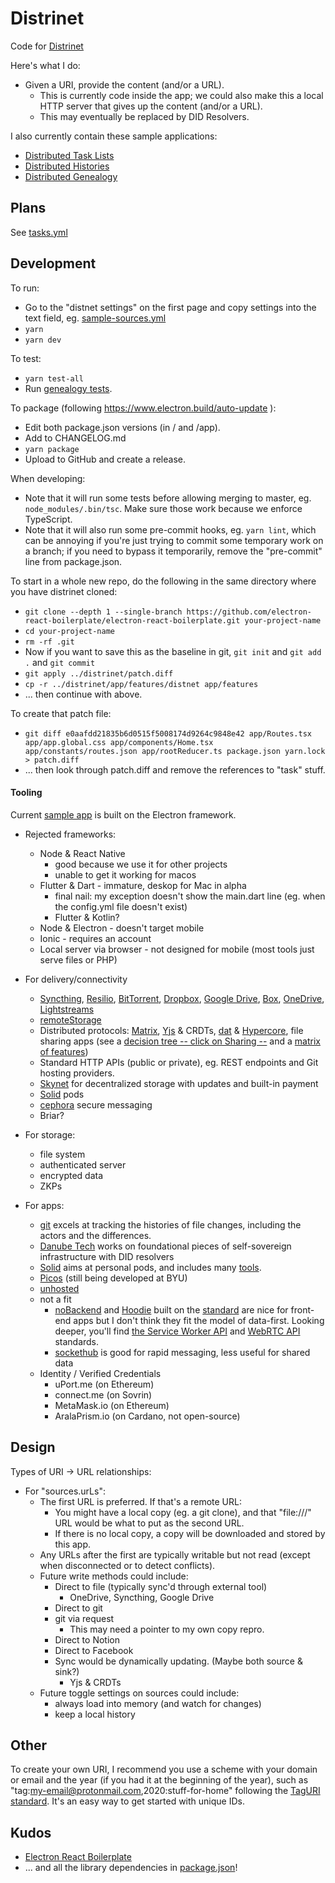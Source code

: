
# Distrinet

Code for [Distrinet](https://trentlarson.gitlab.io/distrinet-doc)

Here's what I do:

- Given a URI, provide the content (and/or a URL).
  - This is currently code inside the app; we could also make this a local HTTP server that gives up the content (and/or a URL).
  - This may eventually be replaced by DID Resolvers.

I also currently contain these sample applications:

- [Distributed Task Lists](app/features/task-lists/README.md)
- [Distributed Histories](app/features/histories/README.md)
- [Distributed Genealogy](app/features/genealogy/README.md)

## Plans

See [tasks.yml](tasks.yml)

## Development

To run:

- Go to the "distnet settings" on the first page and copy settings into the text field, eg. [sample-sources.yml](resources/sample-sources.yml)
- `yarn`
- `yarn dev`

To test:

- `yarn test-all`
- Run [genealogy tests](app/features/genealogy/README.md).

To package (following https://www.electron.build/auto-update ):

- Edit both package.json versions (in / and /app).
- Add to CHANGELOG.md
- `yarn package`
- Upload to GitHub and create a release.

When developing:

- Note that it will run some tests before allowing merging to master, eg. `node_modules/.bin/tsc`. Make sure those work because we enforce TypeScript.
- Note that it will also run some pre-commit hooks, eg. `yarn lint`, which can be annoying if you're just trying to commit some temporary work on a branch; if you need to bypass it temporarily, remove the "pre-commit" line from package.json.

To start in a whole new repo, do the following in the same directory where you have distrinet cloned:

- `git clone --depth 1 --single-branch https://github.com/electron-react-boilerplate/electron-react-boilerplate.git your-project-name`
- `cd your-project-name`
- `rm -rf .git`
- Now if you want to save this as the baseline in git, `git init` and `git add .` and `git commit`
- `git apply ../distrinet/patch.diff`
- `cp -r ../distrinet/app/features/distnet app/features`
- ... then continue with above.

To create that patch file:

- `git diff e0aafdd21835b6d0515f5008174d9264c9848e42 app/Routes.tsx app/app.global.css app/components/Home.tsx app/constants/routes.json app/rootReducer.ts package.json yarn.lock > patch.diff`
- ... then look through patch.diff and remove the references to "task" stuff.

#### Tooling

Current [sample app](https://github.com/trentlarson/distrinet) is built on the Electron framework.

- Rejected frameworks:
  - Node & React Native
    - good because we use it for other projects
    - unable to get it working for macos
  - Flutter & Dart - immature, deskop for Mac in alpha
    - final nail: my exception doesn't show the main.dart line (eg. when the config.yml file doesn't exist)
    - Flutter & Kotlin?
  - Node & Electron - doesn't target mobile
  - Ionic - requires an account
  - Local server via browser - not designed for mobile (most tools just serve files or PHP)

- For delivery/connectivity
  - [Syncthing](syncthing.net), [Resilio](resilio.com), [BitTorrent](bittorrent.com), [Dropbox](dropbox.com), [Google Drive](www.google.com/drive), [Box](box.com), [OneDrive](onedrive.live.com), [Lightstreams](https://docs.lightstreams.network/products/smart-vault/getting-started/share-private-file-p2p)
  - [remoteStorage](https://remotestorage.io/)
  - Distributed protocols: [Matrix](https://matrix.org/), [Yjs](https://github.com/yjs/yjs) & CRDTs, [dat](https://dat.foundation) & [Hypercore](https://hypercore-protocol.org/), file sharing apps (see a [decision tree -- click on Sharing --](http://familyhistories.info/sharing) and a [matrix of features](https://docs.google.com/document/d/1pi-9aM_N_qhAx4veRii-glb9_UR-vWaHC4ZDLUEI0rY/edit))
  - Standard HTTP APIs (public or private), eg. REST endpoints and Git hosting providers.
  - [Skynet](https://siasky.net/) for decentralized storage with updates and built-in payment
  - [Solid](https://solidproject.org) pods
  - [cephora](https://github.com/HR/ciphora) secure messaging
  - Briar?

- For storage:
  - file system
  - authenticated server
  - encrypted data
  - ZKPs

- For apps:
  - [git](git-scm.com) excels at tracking the histories of file changes, including the actors and the differences.
  - [Danube Tech](https://danubetech.com/) works on foundational pieces of self-sovereign infrastructure with DID resolvers
  - [Solid](https://solidproject.org) aims at personal pods, and includes many [tools](https://solidproject.org/for-developers/apps/tools).
  - [Picos](https://www.windley.com/archives/2015/05/picos_persistent_compute_objects.shtml) (still being developed at BYU)
  - [unhosted](https://unhosted.org/tools/)
  - not a fit
    - [noBackend](http://nobackend.org/) and [Hoodie](http://hood.ie) built on the [standard]() are nice for front-end apps but I don't think they fit the model of data-first.  Looking deeper, you'll find [the Service Worker API](https://developer.mozilla.org/en-US/docs/Web/API/Service_Worker_API) and [WebRTC API](https://developer.mozilla.org/en-US/docs/Web/API/WebRTC_API) standards.
    - [sockethub](http://sockethub.org/) is good for rapid messaging, less useful for shared data
  - Identity / Verified Credentials
    - uPort.me (on Ethereum)
    - connect.me (on Sovrin)
    - MetaMask.io (on Ethereum)
    - AralaPrism.io (on Cardano, not open-source)

## Design

Types of URI -> URL relationships:

- For "sources.urLs":
  - The first URL is preferred.  If that's a remote URL:
    - You might have a local copy (eg. a git clone), and that "file:///" URL would be what to put as the second URL.
    - If there is no local copy, a copy will be downloaded and stored by this app.
  - Any URLs after the first are typically writable but not read (except when disconnected or to detect conflicts).
  - Future write methods could include:
    - Direct to file (typically sync'd through external tool)
      - OneDrive, Syncthing, Google Drive
    - Direct to git
    - git via request
      - This may need a pointer to my own copy repro.
    - Direct to Notion
    - Direct to Facebook
    - Sync would be dynamically updating. (Maybe both source & sink?)
      - Yjs & CRDTs
  - Future toggle settings on sources could include:
    - always load into memory (and watch for changes)
    - keep a local history

## Other

To create your own URI, I recommend you use a scheme with your domain or email and the year (if you had it at the beginning of the year), such as "tag:my-email@protonmail.com,2020:stuff-for-home" following the [TagURI](http://taguri.org) [standard](http://www.faqs.org/rfcs/rfc4151.html).  It's an easy way to get started with unique IDs.

## Kudos

- [Electron React Boilerplate](https://electron-react-boilerplate.js.org/)
- ... and all the library dependencies in [package.json](./package.json)!